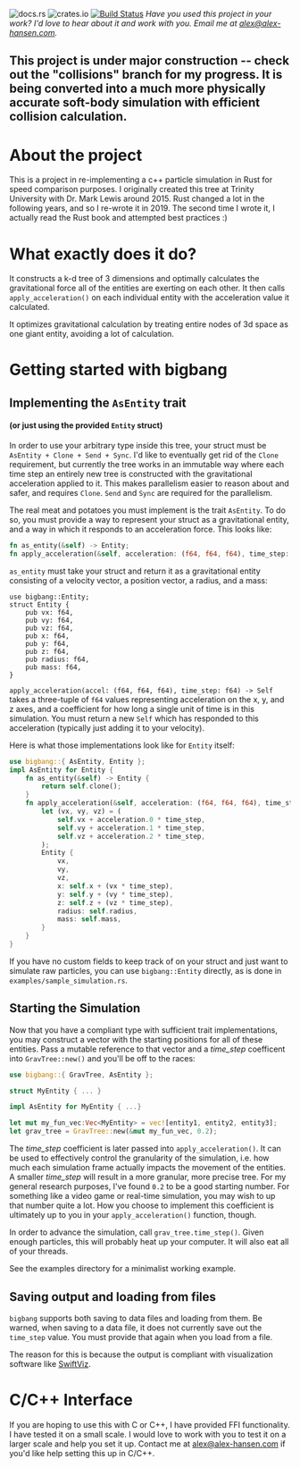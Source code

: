 ![docs.rs](https://docs.rs/bigbang/badge.svg)
![crates.io](https://img.shields.io/crates/v/bigbang.svg)
[![Build Status](https://travis-ci.org/sezna/gravitational-kd-tree.svg?branch=master)](https://travis-ci.org/sezna/gravitational-kd-tree)
_Have you used this project in your work? I'd love to hear about it and work with you. Email me at [alex@alex-hansen.com](mailto:alex@alex-hansen.com)._


## This project is under major construction -- check out the "collisions" branch for my progress. It is being converted into a much more physically accurate soft-body simulation with efficient collision calculation.


# About the project
This is a project in re-implementing a c++ particle simulation in Rust for speed comparison purposes. I originally created this tree at Trinity University with Dr. Mark Lewis around 2015. Rust changed a lot in the following years, and so I re-wrote it in 2019. The second time I wrote it, I actually read the Rust book and attempted best practices :)

# What exactly does it do?
It constructs a k-d tree of 3 dimensions and optimally calculates the gravitational force all of the entities are exerting on each other. It then calls `apply_acceleration()` on each individual entity with the acceleration value it calculated.

It optimizes gravitational calculation by treating entire nodes of 3d space as one giant entity, avoiding a lot of calculation. 

# Getting started with bigbang
## Implementing the `AsEntity` trait
#### (or just using the provided `Entity` struct)
In order to use your arbitrary type inside this tree, your struct must be `AsEntity + Clone + Send + Sync`. I'd like to eventually get rid of the `Clone` requirement, but currently the tree works in an immutable way where each time step an entirely new tree is constructed with the gravitational acceleration applied to it. This makes parallelism easier to reason about and safer, and requires `Clone`. `Send` and `Sync` are required for the parallelism. 

The real meat and potatoes you must implement is the trait `AsEntity`. To do so, you must provide a way to represent your struct as a gravitational entity, and a way in which it responds to an acceleration force. This looks like:

```rust
fn as_entity(&self) -> Entity;
fn apply_acceleration(&self, acceleration: (f64, f64, f64), time_step: f64) -> Self;
```

`as_entity` must take your struct and return it as a gravitational entity consisting of a velocity vector, a position vector, a radius, and a mass:
```
use bigbang::Entity;
struct Entity {
    pub vx: f64,
    pub vy: f64,
    pub vz: f64,
    pub x: f64,
    pub y: f64,
    pub z: f64,
    pub radius: f64,
    pub mass: f64,
}
```

`apply_acceleration(accel: (f64, f64, f64), time_step: f64) -> Self` takes a three-tuple of `f64` values representing acceleration on the x, y, and z axes, and a coefficient for how long a single unit of time is in this simulation. You must return a new `Self` which has responded to this acceleration (typically just adding it to your velocity).

Here is what those implementations look like for `Entity` itself:
```rust
use bigbang::{ AsEntity, Entity };
impl AsEntity for Entity {
    fn as_entity(&self) -> Entity {
        return self.clone();
    }
    fn apply_acceleration(&self, acceleration: (f64, f64, f64), time_step: f64) -> Self {
        let (vx, vy, vz) = (
            self.vx + acceleration.0 * time_step,
            self.vy + acceleration.1 * time_step,
            self.vz + acceleration.2 * time_step,
        );
        Entity {
            vx,
            vy,
            vz,
            x: self.x + (vx * time_step),
            y: self.y + (vy * time_step),
            z: self.z + (vz * time_step),
            radius: self.radius,
            mass: self.mass,
        }
    }
}
```

If you have no custom fields to keep track of on your struct and just want to simulate raw particles, you can use `bigbang::Entity` directly, as is done in `examples/sample_simulation.rs`. 

## Starting the Simulation
Now that you have a compliant type with sufficient trait implementations, you may construct a vector with the starting positions for all of these entities. Pass a mutable reference to that vector and a _time\_step_ coefficent into `GravTree::new()` and you'll be off to the races:
```rust
use bigbang::{ GravTree, AsEntity };

struct MyEntity { ... }

impl AsEntity for MyEntity { ...}

let mut my_fun_vec:Vec<MyEntity> = vec![entity1, entity2, entity3];
let grav_tree = GravTree::new(&mut my_fun_vec, 0.2);

```

The _time\_step_ coefficient is later passed into `apply_acceleration()`. It can be used to effectively control the granularity of the simulation, i.e. how much each simulation frame actually impacts the movement of the entities. A smaller _time\_step_ will result in a more granular, more precise tree. For my general research purposes, I've found `0.2` to be a good starting number. For something like a video game or real-time simulation, you may wish to up that number quite a lot. How you choose to implement this coefficient is ultimately up to you in your `apply_acceleration()` function, though.

In order to advance the simulation, call `grav_tree.time_step()`. Given enough particles, this will probably heat up your computer. It will also eat all of your threads. 

See the examples directory for a minimalist working example.

## Saving output and loading from files

`bigbang` supports both saving to data files and loading from them. Be warned, when saving to a data file, it does not currently save out the `time_step` value. You must provide that again when you load from a file.

The reason for this is because the output is compliant with visualization software like [SwiftViz](https://github.com/MarkCLewis/SwiftVis2).
# C/C++ Interface
If you are hoping to use this with C or C++, I have provided FFI functionality. I have tested it on a small scale. I would love to work with you to test it on a larger scale and help you set it up. Contact me at [alex@alex-hansen.com](mailto:alex@alex-hansen.com) if you'd like help setting this up in C/C++. 
